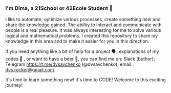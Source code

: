 ### I'm Dima, a 21School or 42Ecole Student 👋

I like to automate, optimize various processes, create something new and share the knowledge gained. 
The ability to interact and communicate with people is a real pleasure. 
It was always interesting for me to solve various logical and mathematical problems. 
I created this repository to share my knowledge in this area and to make it easier for you in this direction. 

If you need anything like a bit of help for a project 🗣️,  explanations of my codes 💬 , or want to have a beer 🍻, 
you can find me on: 
Slack (buthor);
Telegram https://t.me/dvsavchenko (@dvsavchenko);
email : dvs.rocker@gmail.com.

It's time to learn something new! It's time to CODE!
Welcome to this exciting journey!
